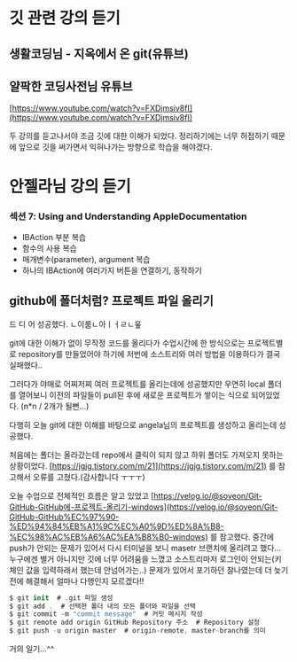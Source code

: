 # 깃 관련 강의 듣기

## 생활코딩님 - 지옥에서 온 git(유튜브)

## 얄팍한 코딩사전님 유튜브

[https://www.youtube.com/watch?v=FXDjmsiv8fI](https://www.youtube.com/watch?v=FXDjmsiv8fI)

두 강의를 듣고나서야 조금 깃에 대한 이해가 되었다. 정리하기에는 너무 허접하기 때문에 앞으로 깃을 써가면서 익혀나가는 방향으로 학습을 해야겠다.

# 안젤라님 강의 듣기

### **섹션 7: Using and Understanding AppleDocumentation**

- IBAction 부분 복습
- 함수의 사용 복습
- 매개변수(parameter), argument 복습
- 하나의 IBAction에 여러가지 버튼을 연결하기, 동작하기

## github에 폴더처럼? 프로젝트 파일 올리기

드 디 어 성공했다. ㄴ이룸ㄴ아ㅣㅓㄹㄴ웊

git에 대한 이해가 없이 무작정 코드를 올리다가 수업시간에 한 방식으로는 프로젝트별로 repository를 만들었어야 하기에 저번에 소스트리와 여러 방법을 이용하다가 결국 실패했다..

그러다가 야매로 어찌저찌 여러 프로젝트를 올리는데에 성공했지만 우연히 local 폴더를 열어보니 이전의 파일들이 pull된 후에 새로운 프로젝트가 쌓이는 식으로 되어있었다. (n*n / 2개가 될뻔...)

다행히 오늘 git에 대한 이해를 바탕으로 angela님의 프로젝트를 생성하고 올리는데 성공했다.

처음에는 폴더는 올라갔는데 repo에서 클릭이 되지 않고 하위 폴더도 가져오지 못하는 상황이었다. [https://jgjg.tistory.com/m/21](https://jgjg.tistory.com/m/21) 를 참고해서 오류를 고쳤다.(감사합니다 ㅜㅜㅜ)

오늘 수업으로 전체적인 흐름은 알고 있었고 [https://velog.io/@soyeon/Git-GitHub-GitHub에-프로젝트-올리기-windows](https://velog.io/@soyeon/Git-GitHub-GitHub%EC%97%90-%ED%94%84%EB%A1%9C%EC%A0%9D%ED%8A%B8-%EC%98%AC%EB%A6%AC%EA%B8%B0-windows) 를 참고했다. 중간에 push가 안되는 문제가 있어서 다시 터미널을 보니 masetr 브랜치에 올리려고 했다... 누구에겐 별거 아니지만 깃에 너무 어려움을 느꼈고 소스트리마저 로그인이 안되는(키체인 값을 입력하래서 했는데 안넘어가는..) 문제가 있어서 포기하던 찰나였는데 더 늦기전에 해결해서 얼마나 다행인지 모르겠다!!

```swift
$ git init  # .git 파일 생성
$ git add .  # 선택한 폴더 내의 모든 폴더와 파일을 선택
$ git commit -m "commit message"  # 커밋 메시지 작성
$ git remote add origin GitHub Repository 주소  # Repository 설정
$ git push -u origin master  # origin-remote, master-branch를 의미
```

거의 일기...^^
